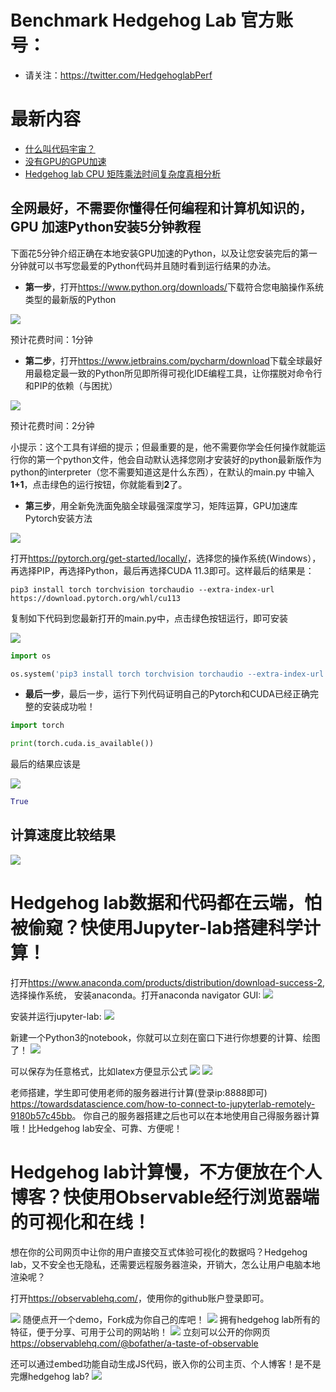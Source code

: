 # Benchmark Hedgehog Lab 官方账号：

- 请关注：<https://twitter.com/HedgehoglabPerf>

# 最新内容

- [什么叫代码宇宙？](代码宇宙/README.md)
- [没有GPU的GPU加速](GPU加速/README.md)
- [Hedgehog lab CPU 矩阵乘法时间复杂度真相分析](hedgehoglab矩阵乘法分析/README.md)

## 全网最好，不需要你懂得任何编程和计算机知识的，GPU 加速Python安装5分钟教程

下面花5分钟介绍正确在本地安装GPU加速的Python，以及让您安装完后的第一分钟就可以书写您最爱的Python代码并且随时看到运行结果的办法。

- **第一步**，打开<https://www.python.org/downloads/>下载符合您电脑操作系统类型的最新版的Python

![](imgs/Python下载.png)

预计花费时间：1分钟

- **第二步**，打开<https://www.jetbrains.com/pycharm/download>下载全球最好用最稳定最一致的Python所见即所得可视化IDE编程工具，让你摆脱对命令行和PIP的依赖（与困扰）

![](imgs/Pycharm下载.png)

预计花费时间：2分钟

小提示：这个工具有详细的提示；但最重要的是，他不需要你学会任何操作就能运行你的第一个python文件，他会自动默认选择您刚才安装好的python最新版作为python的interpreter（您不需要知道这是什么东西），在默认的main.py 中输入**1+1**，点击绿色的运行按钮，你就能看到**2**了。

- **第三步**，用全新免洗面免脑全球最强深度学习，矩阵运算，GPU加速库Pytorch安装方法

![](imgs/Pytorch下载.png)

打开<https://pytorch.org/get-started/locally/>，选择您的操作系统(Windows），再选择PIP，再选择Python，最后再选择CUDA 11.3即可。这样最后的结果是：

    pip3 install torch torchvision torchaudio --extra-index-url https://download.pytorch.org/whl/cu113

复制如下代码到您最新打开的main.py中，点击绿色按钮运行，即可安装

![](imgs/Pycharm安装代码.png)

```py
import os

os.system('pip3 install torch torchvision torchaudio --extra-index-url https://download.pytorch.org/whl/cu113')
```

- **最后一步**，最后一步，运行下列代码证明自己的Pytorch和CUDA已经正确完整的安装成功啦！

```py
import torch

print(torch.cuda.is_available())
```

最后的结果应该是

![](imgs/最终结果.png)

```py
True
```

## 计算速度比较结果

![](imgs/test.png)


# Hedgehog lab数据和代码都在云端，怕被偷窥？快使用Jupyter-lab搭建科学计算！

打开<https://www.anaconda.com/products/distribution/download-success-2>, 选择操作系统， 安装anaconda。打开anaconda navigator GUI:
![](img/打开Anaconda-navigator.png)

安装并运行jupyter-lab:
![](imgs/JupyterLab打开.png)

新建一个Python3的notebook，你就可以立刻在窗口下进行你想要的计算、绘图了！
![](imgs/jupyter-lab实时计算和画图.png)

可以保存为任意格式，比如latex方便显示公式
![](imgs/jupyter-lab分享-1.png)
![](imgs/jupyter-lab分享-2.png)

老师搭建，学生即可使用老师的服务器进行计算(登录ip:8888即可) <https://towardsdatascience.com/how-to-connect-to-jupyterlab-remotely-9180b57c45bb>。
你自己的服务器搭建之后也可以在本地使用自己得服务器计算哦！比Hedgehog lab安全、可靠、方便呢！

# Hedgehog lab计算慢，不方便放在个人博客？快使用Observable经行浏览器端的可视化和在线！
想在你的公司网页中让你的用户直接交互式体验可视化的数据吗？Hedgehog lab，又不安全也无隐私，还需要远程服务器渲染，开销大，怎么让用户电脑本地渲染呢？

打开<https://observablehq.com/>，使用你的github账户登录即可。

![](imgs/observable.png)
随便点开一个demo，Fork成为你自己的库吧！
![](imgs/observable-2.png)
拥有hedgehog lab所有的特征，便于分享、可用于公司的网站哟！
![](imgs/observable-3.png)
立刻可以公开的你网页<https://observablehq.com/@bofather/a-taste-of-observable>

还可以通过embed功能自动生成JS代码，嵌入你的公司主页、个人博客！是不是完爆hedgehog lab?
![](imgs/observable-4.png)
